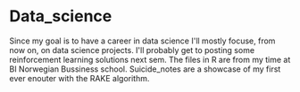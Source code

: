 # Data_science
Since my goal is to have a career in data science I'll mostly focuse, from now on, on data science projects. I'll probably get to posting some reinforcement learning solutions next sem. The files in R are from my time at BI Norwegian Bussiness school.
Suicide_notes are a showcase of my first ever enouter with the RAKE algorithm.
